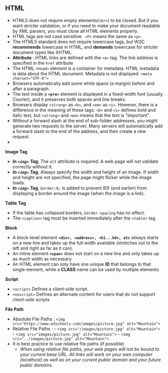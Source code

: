 ## HTML

 - HTML5 does not require empty elements(`<br>`) to be closed. But if you want stricter validation, or if you need to make your document readable by XML parsers, you must close all HTML elements properly.
 - HTML tags are not case sensitive ` <P>` means the same as `<p>`.
 - The HTML5 standard does not require lowercase tags, but W3C **recommends** lowercase in HTML, and **demands** lowercase for stricter document types like XHTML.
 - **Attribute** : HTML links are defined with the `<a>` tag. The link address is specified in the `href` attribute
 - The HTML `<head>` element is a container for metadata. HTML metadata is data about the HTML document. Metadata is not displayed. `<meta charset="UTF-8">`
 - Browsers automatically add some white space (a margin) before and after a paragraph.
 - The text inside a **`<pre>`** element is displayed in a fixed-width font (usually Courier), and it preserves both spaces and line breaks.
 - Browsers display `<strong>` as `<b>`, and `<em>` as `<i>`. However, there is a difference in the meaning of these tags: `<b>` and `<i>` defines bold and italic text, but `<strong>` and `<em>` means that the text is "important".
 - Without a forward slash at the end of sub-folder addresses, you might generate two requests to the server. Many servers will automatically add a forward slash to the end of the address, and then create a new request.
 - 
**Image Tag**
 - ***In `<img>` Tag***, The `alt` attribute is required. A web page will not validate correctly without it.
 - ***In `<img>` Tag***,  Always specify the width and height of an image. If width and height are not specified, the page might flicker while the image loads.
 - ***In `<img>` Tag***, `border:0;` is added to prevent IE9 (and earlier) from displaying a border around the image (when the image is a link).

**Table Tag**
 - If the table has collapsed borders, `border-spacing` has no effect.
 - The `<caption>` tag must be inserted immediately after the `<table>` tag.

**Block**
 - A block-level element **`<div>, <address>, <h1...h6>, etc`** always starts on a new line and takes up the full width available (stretches out to the left and right as far as it can).
 - An inline element **`<span>`** does not start on a new line and only takes up as much width as necessary.
 - An HTML element can only have one unique **ID** that belongs to that single element, while a **CLASS** name can be used by multiple elements

**Script**
 - `<script>` Defines a client-side script.
 - `<noscript>` Defines an alternate content for users that do not support client-side scripts
 
**File Path**
 - Absolute File Paths : `<img src="https://www.w3schools.com/images/picture.jpg" alt="Mountain">`
 - Relative File Paths : 
		 - `<img src="/images/picture.jpg" alt="Mountain">`
		 - `<img src="images/picture.jpg" alt="Mountain">`
		 - `<img src="../images/picture.jpg" alt="Mountain">`
- It is best practice to use relative file paths (if possible) 
	- *When using relative file paths, your web pages will not be bound to your current base URL. All links will work on your own computer (localhost) as well as on your current public domain and your future public domains.*


